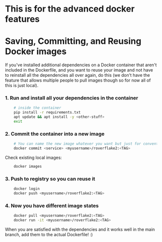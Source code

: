 # This is for the advanced docker features

# Saving, Committing, and Reusing Docker images
If you've installed additional dependencies on a Docker container that aren't included in the Dockerfile, and you want to reuse your image and not have to reinstall all the dependencies all over again, do this (we don't have the feature that allows multiple people to pull images though so for now all of this is just local).

### 1. Run and install all your dependencies in the container
```bash
    # inside the container
    pip install -r requirements.txt
    apt update && apt install -y <other-stuff>
    exit
```

### 2. Commit the container into a new image
```bash
    # You can name the new image whatever you want but just for convention:
    docker commit <service> <myusername>/roverflake2:<TAG>
```

Check existing local images:
```bash
    docker images
```
### 3. Push to registry so you can reuse it
```bash
    docker login
    docker push <myusername>/roverflake2:<TAG>
```

### 4. Now you have different image states
```bash
    docker pull <myusername>/roverflake2:<TAG>
    docker run -it <myusername>/roverflake2:<TAG>
```

When you are satisfied with the dependencies and it works well in the main branch, add them to the actual Dockerfile! :)